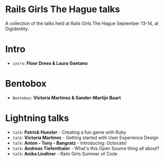 Rails Girls The Hague talks
===========

A collection of the talks held at Rails Girls The Hague September 13-14, at Digidentity.  

Intro  
======
 * ```intro```: **Floor Drees & Laura Gaetano**  

Bentobox  
======
 * ```Bentobox```: **Victoria Martinez & Sander-Martijn Baart**  


 Lightning talks  
======
 * ```talk```: **Patrick Huesler** - Creating a fun game with Ruby  
 * ```talk```: **Victoria Martinez** - Getting started with User Experience Design   
 * ```talk```: **Anton - Tony - Bangratz** - Introducing: Octocats!  
 * ```talk```: **Andreas Tiefenthaler** - What's this Open Source thing all about? 
 * ```talk```: **Anika Lindtner** - Rails Girls Summer of Code  
 
